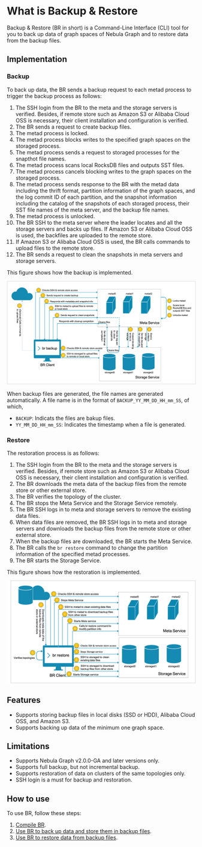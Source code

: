 # What is Backup & Restore

Backup & Restore (BR in short) is a Command-Line Interface (CLI) tool for you to back up data of graph spaces of Nebula Graph and to restore data from the backup files.

## Implementation

### Backup

To back up data, the BR sends a backup request to each metad process to trigger the backup process as follows:

1. The SSH login from the BR to the meta and the storage servers is verified. Besides, if remote store such as Amazon S3 or Alibaba Cloud OSS is necessary, their client installation and configuration is verified.
2. The BR sends a request to create backup files.
3. The metad process is locked.
4. The metad process blocks writes to the specified graph spaces on the storaged process.
5. The metad process sends a request to storaged processes for the snapthot file names.
6. The metad process scans local RocksDB files and outputs SST files.
7. The metad process cancels blocking writes to the graph spaces on the storaged process.
8. The metad process sends response to the BR with the metad data including the thrift format, partition information of the graph spaces, and the log commit ID of each partition, and the snapshot information including the catalog of the snapshots of each storaged process, their SST file names of the meta server, and the backup file names.
9. The metad process is unlocked.
10. The BR SSH to the meta server where the leader locates and all the storage servers and backs up files. If Amazon S3 or Alibaba Cloud OSS is used, the backfiles are uploaded to the remote store.
11. If Amazon S3 or Alibaba Cloud OSS is used, the BR calls commands to upload files to the remote store.
12. The BR sends a request to clean the snapshots in meta servers and storage servers.
  
This figure shows how the backup is implemented.

![The figure shows the backup procedure](../../figs/ng-ug-001.png "Implementation of backup")

When backup files are generated, the file names are generated automatically. A file name is in the format of `BACKUP_YY_MM_DD_HH_mm_SS`, of which,

- `BACKUP`: Indicats the files are bakup files.
- `YY_MM_DD_HH_mm_SS`: Indicates the timestamp when a file is generated.

### Restore

The restoration process is as follows:

1. The SSH login from the BR to the meta and the storage servers is verified. Besides, if remote store such as Amazon S3 or Alibaba Cloud OSS is necessary, their client installation and configuration is verified.
2. The BR downloads the meta data of the backup files from the remote store or other external store.
3. The BR verifies the topology of the cluster.
4. The BR stops the Meta Service and the Storage Service remotely.
5. The BR SSH logs in to meta and storage servers to remove the existing data files.
6. When data files are removed, the BR SSH logs in to meta and storage servers and downloads the backup files from the remote store or other external store.
7. When the backup files are downloaded, the BR starts the Meta Service.
8. The BR calls the `br restore` command to change the partition information of the specified metad processes.
9. The BR starts the Storage Service.

This figure shows how the restoration is implemented.

![The figures shows the restoration process](../../figs/ng-ug-002.png "Implementation of restoration")

## Features

- Supports storing backup files in local disks (SSD or HDD), Alibaba Cloud OSS, and Amazon S3.
- Supports backing up data of the minimum one graph space.

## Limitations

- Supports Nebula Graph v2.0.0-GA and later versions only.
- Supports full backup, but not incremental backup.
- Supports restoration of data on clusters of the same topologies only.
- SSH login is a must for backup and restoration.

## How to use

To use BR, follow these steps:

1. [Compile BR](2.compile-br.md).
2. [Use BR to back up data and store them in backup files](3.br-backup-data.md).
3. [Use BR to restore data from backup files](4.br-restore-data.md).
